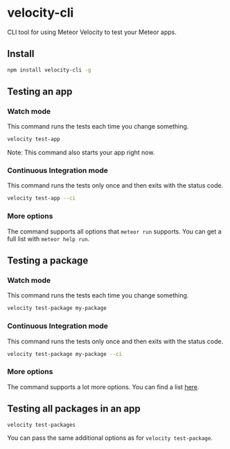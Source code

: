 # velocity-cli

CLI tool for using Meteor Velocity to test your Meteor apps.

## Install

```sh
npm install velocity-cli -g
```

## Testing an app

### Watch mode

This command runs the tests each time you change something.

```sh
velocity test-app
```

Note: This command also starts your app right now.

### Continuous Integration mode

This command runs the tests only once and then exits with the status code.

```sh
velocity test-app --ci
```

### More options

The command supports all options that `meteor run` supports. You can get a full list with `meteor help run`.


## Testing a package

### Watch mode

This command runs the tests each time you change something.

```sh
velocity test-package my-package
```

### Continuous Integration mode

This command runs the tests only once and then exits with the status code.

```sh
velocity test-package my-package --ci
```

### More options

The command supports a lot more options. You can find a list [here](https://github.com/meteor/meteor/blob/120febbf8a40f262e436d907ff36e469a19d7698/tools/commands.js#L1295-L1339).

## Testing all packages in an app

```sh
velocity test-packages
```

You can pass the same additional options as for `velocity test-package`.
